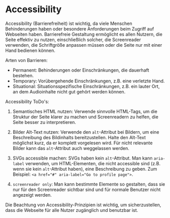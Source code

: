# Accessibility

Accessibility (Barrierefreiheit) ist wichtig, da viele Menschen Behinderungen haben oder besondere Anforderungen beim Zugriff auf Webseiten haben. Barrierefreie Gestaltung ermöglicht es allen Nutzern, die Seite effektiv zu nutzen, einschließlich solcher, die Screenreader verwenden, die Schriftgröße anpassen müssen oder die Seite nur mit einer Hand bedienen können.

Arten von Barrieren:

- Permanent: Behinderungen oder Einschränkungen, die dauerhaft bestehen.
- Temporary: Vorübergehende Einschränkungen, z.B. eine verletzte Hand.
- Situational: Situationsspezifische Einschränkungen, z.B. ein lauter Ort, an dem Audioinhalte nicht gut gehört werden können.

Accessibility ToDo's:

1. Semantisches HTML nutzen: Verwende sinnvolle HTML-Tags, um die Struktur der Seite klarer zu machen und Screenreadern zu helfen, die Seite besser zu interpretieren.

2. Bilder Alt-Text nutzen: Verwende den `alt`-Attribut bei Bildern, um eine Beschreibung des Bildinhalts bereitzustellen. Halte den Alt-Text möglichst kurz, da er komplett vorgelesen wird. Für nicht relevante Bilder kann das `alt`-Attribut auch weggelassen werden.

3. SVGs accessible machen: SVGs haben kein `alt`-Attribut. Man kann `aria-label` verwenden, um HTML-Elementen, die nicht accessible sind (z.B. wenn sie kein `alt`-Attribut haben), eine Beschreibung zu geben. Zum Beispiel: `<a href="#" aria-label="Go to profile page">`.

4. `screenreader only`: Man kann bestimmte Elemente so gestalten, dass sie nur für den Screenreader sichtbar sind und für normale Benutzer nicht angezeigt werden.

Die Beachtung von Accessibility-Prinzipien ist wichtig, um sicherzustellen, dass die Webseite für alle Nutzer zugänglich und benutzbar ist.
